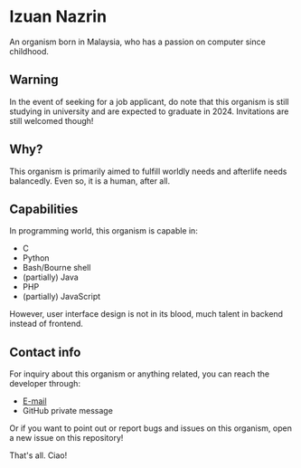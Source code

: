 # Izuan Nazrin
An organism born in Malaysia, who has a passion on
computer since childhood.

## Warning
In the event of seeking for a job applicant, do note that
this organism is still studying in university and are
expected to graduate in 2024. Invitations are still
welcomed though!

## Why?
This organism is primarily aimed to fulfill worldly
needs and afterlife needs balancedly. Even so, it
is a human, after all.

## Capabilities
In programming world, this organism is capable in:
- C
- Python
- Bash/Bourne shell
- (partially) Java
- PHP
- (partially) JavaScript

However, user interface design is not in its blood,
much talent in backend instead of frontend.

## Contact info
For inquiry about this organism or anything related,
you can reach the developer through:
- [E-mail](mailto:zerro.tur@gmail.com)
- GitHub private message

Or if you want to point out or report bugs and issues
on this organism, open a new issue on this repository!


That's all. Ciao!
